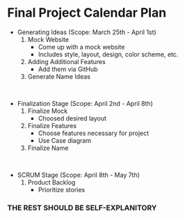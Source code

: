# Final Project Calendar Plan


* Generating Ideas (Scope: March 25th - April 1st)
  1. Mock Website
      * Come up with a mock website
      * Includes style, layout, design, color scheme, etc.
  2. Adding Additional Features
      * Add them via GitHub
  3. Generate Name Ideas
<br/>

* Finalization Stage (Scope: April 2nd - April 8th)
  1. Finalize Mock
      * Choosed desired layout
  2. Finalize Features
      * Choose features necessary for project
      * Use Case diagram
  3. Finalize Name
<br/>
  
* SCRUM Stage (Scope: April 8th - May 7th)
  1. Product Backlog
      * Prioritize stories
### THE REST SHOULD BE SELF-EXPLANITORY
    
